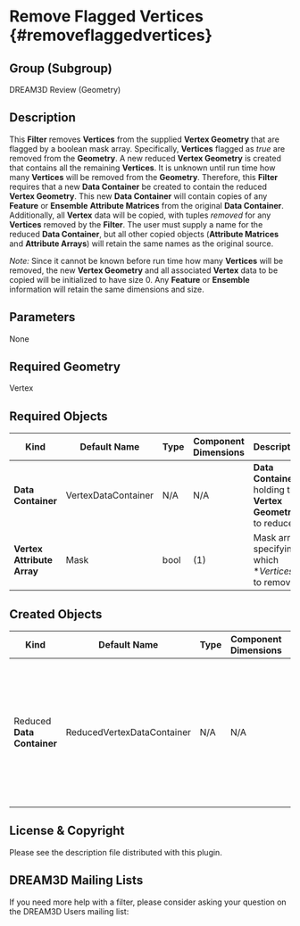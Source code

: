 Remove Flagged Vertices {#removeflaggedvertices}
=============

## Group (Subgroup) ##

DREAM3D Review (Geometry)

## Description ##

This **Filter** removes **Vertices** from the supplied **Vertex Geometry** that are flagged by a boolean mask array.  Specifically, **Vertices** flagged as _true_ are removed from the **Geometry**.  A new reduced **Vertex Geometry** is created that contains all the remaining **Vertices**.  It is unknown until run time how many **Vertices** will be removed from the **Geometry**.  Therefore, this **Filter** requires that a new **Data Container** be created to contain the reduced **Vertex Geometry**.  This new **Data Container** will contain copies of any **Feature** or **Ensemble** **Attribute Matrices** from the original **Data Container**.  Additionally, all **Vertex** data will be copied, with tuples _removed_ for any **Vertices** removed by the **Filter**.  The user must supply a name for the reduced **Data Container**, but all other copied objects (**Attribute Matrices** and **Attribute Arrays**) will retain the same names as the original source.

_Note:_ Since it cannot be known before run time how many **Vertices** will be removed, the new **Vertex Geometry** and all associated **Vertex** data to be copied will be initialized to have size 0.  Any **Feature** or **Ensemble** information will retain the same dimensions and size.     

## Parameters ##

None

## Required Geometry ###

Vertex

## Required Objects ##

| Kind | Default Name | Type | Component Dimensions | Description |
|------|--------------|------|----------------------|-------------|
| **Data Container** | VertexDataContainer | N/A | N/A | **Data Container** holding the **Vertex Geometry** to reduce |
| **Vertex Attribute Array** | Mask | bool | (1) | Mask array specifying which **Vertices* to remove |

## Created Objects ##

| Kind | Default Name | Type | Component Dimensions | Description |
|------|--------------|------|----------------------|-------------|
| Reduced **Data Container** | ReducedVertexDataContainer | N/A | N/A | **Data Container** holding the reduced **Vertex Geometry** and any copied **Attribute Matrices** and **Attribute Arrays** |

## License & Copyright ##

Please see the description file distributed with this plugin.

## DREAM3D Mailing Lists ##

If you need more help with a filter, please consider asking your question on the DREAM3D Users mailing list:
